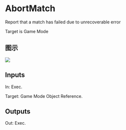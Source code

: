 # AbortMatch

Report that a match has failed due to unrecoverable error

Target is Game Mode

## 图示

![]($-20221218-19033141.png)

## Inputs

In: Exec.

Target: Game Mode Object Reference.  

## Outputs

Out: Exec.

